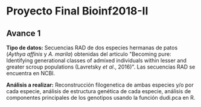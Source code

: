 # Proyecto Final Bioinf2018-II

## Avance 1

**Tipo de datos:** Secuencias RAD de dos especies hermanas de patos (*Aythya affinis* y *A. marila*) obtenidas del articulo "Becoming pure: Identifying generational classes of admixed individuals within lesser and greater scroup populations (Lavretsky *et al*., 2016)". Las secuencias RAD se encuentra en NCBI.
 
 **Análisis a realizar:** Reconstrucción filogenetica de ambas especies y/o por cada especie, análisis de estructura genética de cada especie, análisis de componentes principales de los genotipos usando la función dudi.pca en R. 